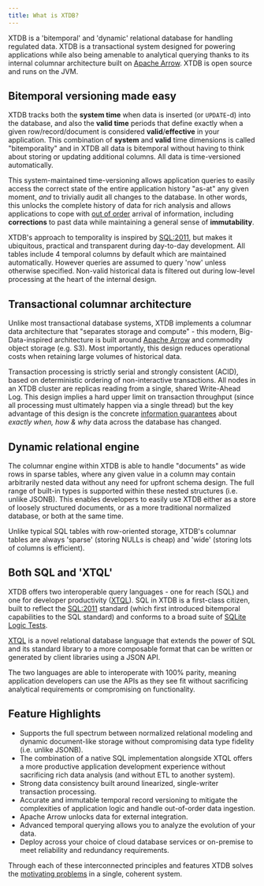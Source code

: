 ```yaml
---
title: What is XTDB?
---
```


XTDB is a 'bitemporal' and 'dynamic' relational database for handling regulated data.
XTDB is a transactional system designed for powering applications while also being amenable to analytical querying thanks to its internal columnar architecture built on [Apache Arrow](https://arrow.apache.org/).
XTDB is open source and runs on the JVM.

## Bitemporal versioning made easy

XTDB tracks both the **system time** when data is inserted (or `UPDATE`-d) into the database, and also the **valid time** periods that define exactly when a given row/record/document is considered **valid**/**effective** in your application.
This combination of **system** and **valid** time dimensions is called "bitemporality" and in XTDB all data is bitemporal without having to think about storing or updating additional columns.
All data is time-versioned automatically.

This system-maintained time-versioning allows application queries to easily access the correct state of the entire application history "as-at" any given moment, *and* to trivially audit all changes to the database.
In other words, this unlocks the complete history of data for rich analysis and allows applications to cope with [out of order](https://tidyfirst.substack.com/p/eventual-business-consistency) arrival of information, including **corrections** to past data while maintaining a general sense of **immutability**.

XTDB's approach to temporality is inspired by [SQL:2011](https://en.wikipedia.org/wiki/SQL:2011), but makes it ubiquitous, practical and transparent during day-to-day development.
All tables include 4 temporal columns by default which are maintained automatically.
However queries are assumed to query 'now' unless otherwise specified.
Non-valid historical data is filtered out during low-level processing at the heart of the internal design.

## Transactional columnar architecture

Unlike most transactional database systems, XTDB implements a columnar data architecture that "separates storage and compute" - this modern, Big-Data-inspired architecture is built around [Apache Arrow](https://arrow.apache.org/) and commodity object storage (e.g. S3).
Most importantly, this design reduces operational costs when retaining large volumes of historical data.

Transaction processing is strictly serial and strongly consistent (ACID), based on deterministic ordering of non-interactive transactions.
All nodes in an XTDB cluster are replicas reading from a single, shared Write-Ahead Log.
This design implies a hard upper limit on transaction throughput (since all processing must ultimately happen via a single thread) but the key advantage of this design is the concrete [information guarantees](https://www.youtube.com/watch?v=Cym4TZwTCNU) about *exactly when, how & why* data across the database has changed.

## Dynamic relational engine

The columnar engine within XTDB is able to handle "documents" as wide rows in sparse tables, where any given value in a column may contain arbitrarily nested data without any need for upfront schema design.
The full range of built-in types is supported within these nested structures (i.e. unlike JSONB).
This enables developers to easily use XTDB either as a store of loosely structured documents, or as a more traditional normalized database, or both at the same time.

Unlike typical SQL tables with row-oriented storage, XTDB's columnar tables are always 'sparse' (storing NULLs is cheap) and 'wide' (storing lots of columns is efficient).

## Both SQL **and** 'XTQL'

XTDB offers two interoperable query languages - one for reach (SQL) and one for developer productivity ([XTQL](/xtql/tutorials/introducing-xtql)).
SQL in XTDB is a first-class citizen, built to reflect the [SQL:2011](https://en.wikipedia.org/wiki/SQL:2011) standard (which first introduced bitemporal capabilities to the SQL standard) and conforms to a broad suite of [SQLite Logic Tests](https://www.sqlite.org/sqllogictest/doc/trunk/about.wiki).

[XTQL](/xtql/tutorials/introducing-xtql) is a novel relational database language that extends the power of SQL and its standard library to a more composable format that can be written or generated by client libraries using a JSON API.

The two languages are able to interoperate with 100% parity, meaning application developers can use the APIs as they see fit without sacrificing analytical requirements or compromising on functionality.

## Feature Highlights

- Supports the full spectrum between normalized relational modeling and dynamic document-like storage without compromising data type fidelity (i.e. unlike JSONB).
- The combination of a native SQL implementation alongside XTQL offers a more productive application development experience without sacrificing rich data analysis (and without ETL to another system).
- Strong data consistency built around linearized, single-writer transaction processing.
- Accurate and immutable temporal record versioning to mitigate the complexities of application logic and handle out-of-order data ingestion.
- Apache Arrow unlocks data for external integration.
- Advanced temporal querying allows you to analyze the evolution of your data.
- Deploy across your choice of cloud database services or on-premise to meet reliability and redundancy requirements.

Through each of these interconnected principles and features XTDB solves the [motivating problems](/intro/why-xtdb) in a single, coherent system.
